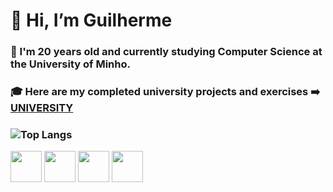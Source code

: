 # 👋 Hi, I’m Guilherme
### 🌱 I'm 20 years old and currently studying Computer Science at the University of Minho.
  
###  🎓 Here are my completed university projects and exercises ➡️ [UNIVERSITY](https://github.com/Guilhermepp4/University)
### ![Top Langs](https://github-readme-stats.vercel.app/api/top-langs/?username=Guilhermepp4&layout=compact&theme=highcontrast)
<img src="https://img.icons8.com/color/452/java-coffee-cup-logo.png" width="50" height="50"> <img src="https://img.icons8.com/color/452/python.png" width="50" height="50"> <img src="https://img.icons8.com/color/452/c-programming.png" width="50" height="50"> <img src="https://upload.wikimedia.org/wikipedia/commons/thumb/1/1c/Haskell-Logo.svg/512px-Haskell-Logo.svg.png" width="50" height="50">




<!---
Guilhermepp4/Guilhermepp4 is a ✨ special ✨ repository because its `README.md` (this file) appears on your GitHub profile.
You can click the Preview link to take a look at your changes.
--->
